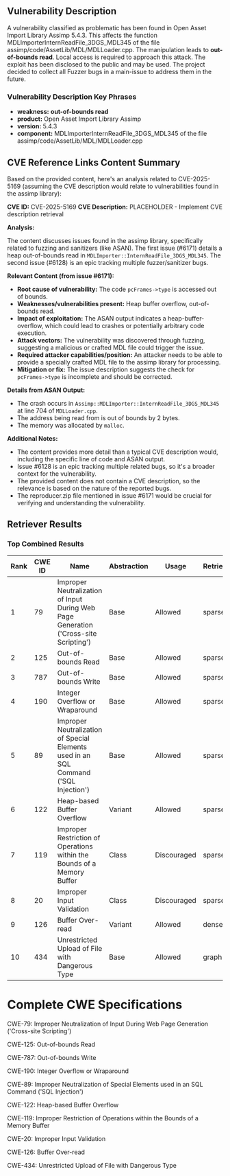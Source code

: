 ## Vulnerability Description
A vulnerability classified as problematic has been found in Open Asset Import Library Assimp 5.4.3. This affects the function MDLImporterInternReadFile_3DGS_MDL345 of the file assimp/code/AssetLib/MDL/MDLLoader.cpp. The manipulation leads to **out-of-bounds read**. Local access is required to approach this attack. The exploit has been disclosed to the public and may be used. The project decided to collect all Fuzzer bugs in a main-issue to address them in the future.

### Vulnerability Description Key Phrases
- **weakness:** **out-of-bounds read**
- **product:** Open Asset Import Library Assimp
- **version:** 5.4.3
- **component:** MDLImporterInternReadFile_3DGS_MDL345 of the file assimp/code/AssetLib/MDL/MDLLoader.cpp

## CVE Reference Links Content Summary
Based on the provided content, here's an analysis related to CVE-2025-5169 (assuming the CVE description would relate to vulnerabilities found in the assimp library):

**CVE ID:** CVE-2025-5169
**CVE Description:** PLACEHOLDER - Implement CVE description retrieval

**Analysis:**

The content discusses issues found in the assimp library, specifically related to fuzzing and sanitizers (like ASAN).  The first issue (#6171) details a heap out-of-bounds read in `MDLImporter::InternReadFile_3DGS_MDL345`. The second issue (#6128) is an epic tracking multiple fuzzer/sanitizer bugs.

**Relevant Content (from issue #6171):**

*   **Root cause of vulnerability:** The code `pcFrames->type` is accessed out of bounds.
*   **Weaknesses/vulnerabilities present:** Heap buffer overflow, out-of-bounds read.
*   **Impact of exploitation:**  The ASAN output indicates a heap-buffer-overflow, which could lead to crashes or potentially arbitrary code execution.
*   **Attack vectors:** The vulnerability was discovered through fuzzing, suggesting a malicious or crafted MDL file could trigger the issue.
*   **Required attacker capabilities/position:** An attacker needs to be able to provide a specially crafted MDL file to the assimp library for processing.
*   **Mitigation or fix:** The issue description suggests the check for `pcFrames->type` is incomplete and should be corrected.

**Details from ASAN Output:**

*   The crash occurs in `Assimp::MDLImporter::InternReadFile_3DGS_MDL345` at line 704 of `MDLLoader.cpp`.
*   The address being read from is out of bounds by 2 bytes.
*   The memory was allocated by `malloc`.

**Additional Notes:**

*   The content provides more detail than a typical CVE description would, including the specific line of code and ASAN output.
*   Issue #6128 is an epic tracking multiple related bugs, so it's a broader context for the vulnerability.
*   The provided content does not contain a CVE description, so the relevance is based on the nature of the reported bugs.
*   The reproducer.zip file mentioned in issue #6171 would be crucial for verifying and understanding the vulnerability.

## Retriever Results

### Top Combined Results

| Rank | CWE ID | Name | Abstraction | Usage  | Retrievers | Individual Scores |
|------|--------|------|-------------|-------|------------|-------------------|
| 1 | 79 | Improper Neutralization of Input During Web Page Generation ('Cross-site Scripting') | Base | Allowed | sparse | 0.450 |
| 2 | 125 | Out-of-bounds Read | Base | Allowed | sparse | 0.443 |
| 3 | 787 | Out-of-bounds Write | Base | Allowed | sparse | 0.428 |
| 4 | 190 | Integer Overflow or Wraparound | Base | Allowed | sparse | 0.425 |
| 5 | 89 | Improper Neutralization of Special Elements used in an SQL Command ('SQL Injection') | Base | Allowed | sparse | 0.423 |
| 6 | 122 | Heap-based Buffer Overflow | Variant | Allowed | sparse | 0.413 |
| 7 | 119 | Improper Restriction of Operations within the Bounds of a Memory Buffer | Class | Discouraged | sparse | 0.402 |
| 8 | 20 | Improper Input Validation | Class | Discouraged | sparse | 0.396 |
| 9 | 126 | Buffer Over-read | Variant | Allowed | dense | 0.547 |
| 10 | 434 | Unrestricted Upload of File with Dangerous Type | Base | Allowed | graph | 0.003 |



# Complete CWE Specifications

CWE-79: Improper Neutralization of Input During Web Page Generation ('Cross-site Scripting')

CWE-125: Out-of-bounds Read

CWE-787: Out-of-bounds Write

CWE-190: Integer Overflow or Wraparound

CWE-89: Improper Neutralization of Special Elements used in an SQL Command ('SQL Injection')

CWE-122: Heap-based Buffer Overflow

CWE-119: Improper Restriction of Operations within the Bounds of a Memory Buffer

CWE-20: Improper Input Validation

CWE-126: Buffer Over-read

CWE-434: Unrestricted Upload of File with Dangerous Type